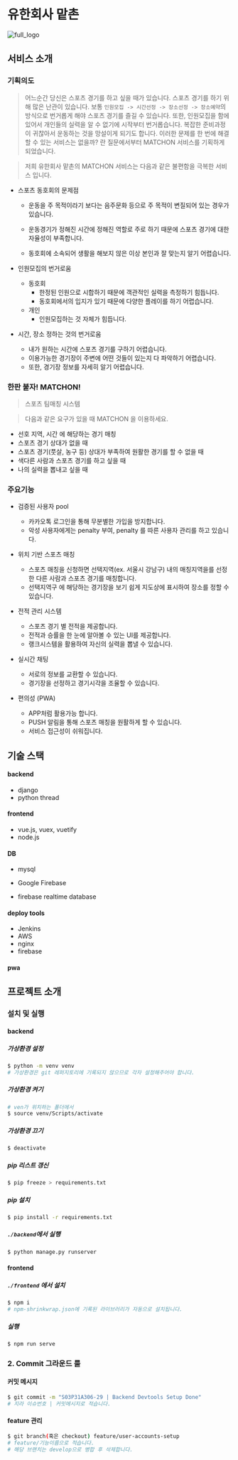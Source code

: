 # 유한회사 맡촌

![full_logo](C:\Users\multicampus\Desktop\s03p31a306\README.assets\full_logo.png)

## 서비스 소개

### 기획의도

> 어느순간 당신은 스포츠 경기를 하고 싶을 때가 있습니다. 스포츠 경기를 하기 위해 많은 난관이 있습니다. 보통 `인원모집 -> 시간선정 -> 장소선정 -> 장소예약`의 방식으로 번거롭게 해야 스포츠 경기를 즐길 수 있습니다. 또한, 인원모집을 함에 있어서 개인들의 실력을 알 수 없기에 시작부터 번거롭습니다. 복잡한 준비과정이 귀찮아서 운동하는 것을 망설이게 되기도 합니다. 이러한 문제를 한 번에 해결할 수 있는 서비스는 없을까? 란 질문에서부터 MATCHON 서비스를 기획하게 되었습니다.

> 저희 유한회사 맡촌의 MATCHON 서비스는 다음과 같은 불편함을 극복한 서비스 입니다.



- 스포츠 동호회의 문제점

  - 운동을 주 목적이라기 보다는 음주문화 등으로 주 목적이 변질되어 있는 경우가 있습니다.

  - 운동경기가 정해진 시간에 정해진 역할로 주로 하기 때문에 스포츠 경기에 대한 자율성이 부족합니다.

  - 동호회에 소속되어 생활을 해보지 않은 이상 본인과 잘 맞는지 알기 어렵습니다.

    

- 인원모집의 번거로움

  - 동호회
    - 한정된 인원으로 시합하기 때문에 객관적인 실력을 측정하기 힘듭니다.
    - 동호회에서의 입지가 있기 때문에 다양한 플레이를 하기 어렵습니다.
  - 개인
    - 인원모집하는 것 자체가 힘듭니다.



- 시간, 장소 정하는 것의 번거로움
  - 내가 원하는 시간에 스포츠 경기를 구하기 어렵습니다.
  - 이용가능한 경기장이 주변에 어떤 것들이 있는지 다 파악하기 어렵습니다.
  - 또한, 경기장 정보를 자세히 알기 어렵습니다.



### 한판 붙자! MATCHON!

>  스포츠 팀매칭 시스템

>  다음과 같은 요구가 있을 때 MATCHON 을 이용하세요.

- 선호 지역, 시간 에 해당하는 경기 매칭
- 스포츠 경기 상대가 없을 때
- 스포츠 경기(풋살, 농구 등) 상대가 부족하여 원활한 경기를 할 수 없을 때
- 색다른 사람과 스포츠 경기를 하고 싶을 때
- 나의 실력을 뽑내고 싶을 때



### 	주요기능

- 검증된 사용자 pool
  - 카카오톡 로그인을 통해 무분별한 가입을 방지합니다.
  - 악성 사용자에게는 penalty 부여, penalty 를 따른 사용자 관리를 하고 있습니다.



- 위치 기반 스포츠 매칭

  - 스포츠 매칭을 신청하면 선택지역(ex. 서울시 강남구) 내의 매칭지역을를 선정한 다른 사람과 스포츠 경기를 매칭합니다.
  - 선택지역구 에 해당하는 경기장을 보기 쉽게 지도상에 표시하여 장소를 정할 수 있습니다.



- 전적 관리 시스템

  - 스포츠 경기 별 전적을 제공합니다.
  - 전적과 승률을 한 눈에 알아볼 수 있는 UI를 제공합니다.
  - 랭크시스템을 활용하여 자신의 실력을 뽑낼 수 있습니다.

  

- 실시간 채팅

  - 서로의 정보를 교환할 수 있습니다.
  - 경기장을 선정하고 경기시각을 조율할 수 있습니다.



- 편의성 (PWA)

  - APP처럼 활용가능 합니다.
  - PUSH 알림을 통해 스포츠 매칭을 원활하게 할 수 있습니다.
  - 서비스 접근성이 쉬워집니다.



## 기술 스택

#### backend

- django
- python thread

#### frontend

- vue.js, vuex, vuetify
- node.js

#### DB

- mysql

- Google Firebase
- firebase realtime database

#### deploy tools

- Jenkins
- AWS
- nginx
- firebase

#### pwa



## 프로젝트 소개

### 설치 및 실행

#### backend

##### 가상환경 설정

```bash
$ python -m venv venv
# 가상환경은 git 레퍼지토리에 기록되지 않으므로 각자 설정해주어야 합니다.
```
##### 가상환경 켜기
```bash
# ven가 위치하는 폴더에서
$ source venv/Scripts/activate
```
##### 가상환경 끄기
```bash
$ deactivate
```

##### pip 리스트 갱신
```bash
$ pip freeze > requirements.txt
```
##### pip 설치
```bash
$ pip install -r requirements.txt
```
##### `./backend`에서 실행

```bash
$ python manage.py runserver
```





#### frontend

##### `./frontend` 에서 설치

```bash
$ npm i
# npm-shrinkwrap.json에 기록된 라이브러리가 자동으로 설치됩니다.
```

##### 실행

```bash
$ npm run serve
```





### 2. Commit 그라운드 룰

#### 커밋 메시지
```bash
$ git commit -m "S03P31A306-29 | Backend Devtools Setup Done"
# 지라 이슈번호 | 커밋메시지로 적습니다.
```

#### feature 관리
```bash
$ git branch(혹은 checkout) feature/user-accounts-setup
# feature/기능이름으로 적습니다.
# 해당 브랜치는 develop으로 병합 후 삭제합니다.
```